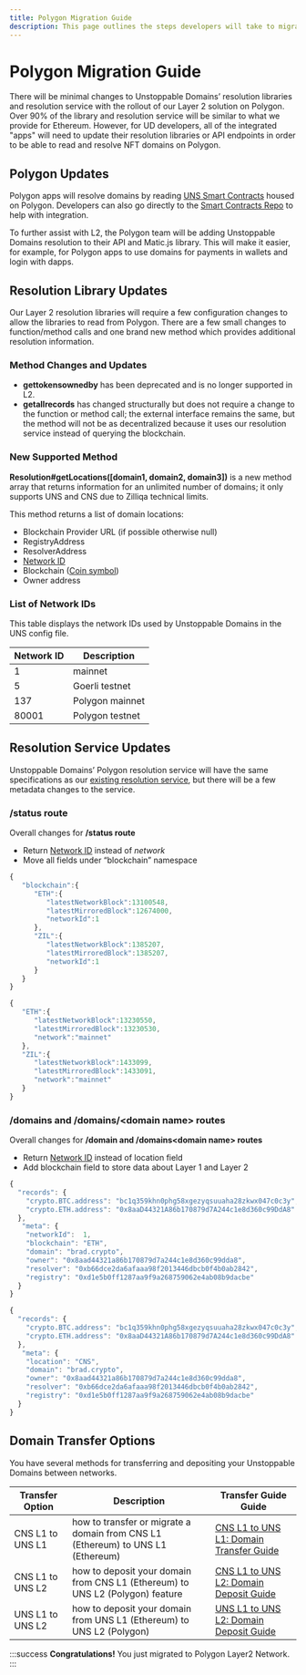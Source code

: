 ```yaml
---
title: Polygon Migration Guide
description: This page outlines the steps developers will take to migrate to Polygon and support Unstoppable domains on Polygon L2 network.
---
```


# Polygon Migration Guide

There will be minimal changes to Unstoppable Domains’ resolution libraries and resolution service with the rollout of our Layer 2 solution on Polygon. Over 90% of the library and resolution service will be similar to what we provide for Ethereum. However, for UD developers, all of the integrated "apps" will need to update their resolution libraries or API endpoints in order to be able to read and resolve NFT domains on Polygon.

## Polygon Updates

Polygon apps will resolve domains by reading [UNS Smart Contracts](../developer-toolkit/smart-contracts/uns-smart-contracts.md#interfaces) housed on Polygon. Developers can also go directly to the [Smart Contracts Repo](https://github.com/unstoppabledomains/uns/blob/main/Contracts.md) to help with integration.

To further assist with L2, the Polygon team will be adding Unstoppable Domains resolution to their API and Matic.js library. This will make it easier, for example, for Polygon apps to use domains for payments in wallets and login with dapps.

## Resolution Library Updates

Our Layer 2 resolution libraries will require a few configuration changes to allow the libraries to read from Polygon. There are a few small changes to function/method calls and one brand new method which provides additional resolution information.&#x20;

### Method Changes and Updates

* **gettokensownedby** has been deprecated and is no longer supported in L2.
* **getallrecords** has changed structurally but does not require a change to the function or method call; the external interface remains the same, but the method will not be as decentralized because it uses our resolution service instead of querying the blockchain.

### New Supported Method

**Resolution#getLocations(\[domain1, domain2, domain3])** is a new method array that returns information for an unlimited number of domains; it only supports UNS and CNS due to Zilliqa technical limits.&#x20;

This method returns a list of domain locations:

* Blockchain Provider URL (if possible otherwise null)
* RegistryAddress&#x20;
* ResolverAddress&#x20;
* [Network ID](https://chainlist.org)&#x20;
* Blockchain ([Coin symbol](https://github.com/satoshilabs/slips/blob/master/slip-0044.md))&#x20;
* Owner address

### List of Network IDs

This table displays the network IDs used by Unstoppable Domains in the UNS config file.

| Network ID | Description     |
| ---------- | --------------- |
| 1          | mainnet         |
| 5          | Goerli testnet |
| 137        | Polygon mainnet |
| 80001      | Polygon testnet |

## Resolution Service Updates

Unstoppable Domains’ Polygon resolution service will have the same specifications as our [existing resolution service](http://resolve.unstoppabledomains.com/api-docs/), but there will be a few metadata changes to the service.

### /status route

Overall changes for **/status route**

* Return [Network ID](https://chainlist.org) instead of _network_&#x20;
* Move all fields under “blockchain” namespace

```javascript NEW Response
{
   "blockchain":{
      "ETH":{
         "latestNetworkBlock":13100548,
         "latestMirroredBlock":12674000,
         "networkId":1
      },
      "ZIL":{
         "latestNetworkBlock":1385207,
         "latestMirroredBlock":1385207,
         "networkId":1
      }
   }
}
```

```javascript OLD response
{
   "ETH":{
      "latestNetworkBlock":13230550,
      "latestMirroredBlock":13230530,
      "network":"mainnet"
   },
   "ZIL":{
      "latestNetworkBlock":1433099,
      "latestMirroredBlock":1433091,
      "network":"mainnet"
   }
}
```

### /domains and /domains/\<domain name> routes

Overall changes for **/domain and /domains\<domain name> routes**

* Return [Network ID](https://chainlist.org) instead of location field
* Add blockchain field to store data about Layer 1 and Layer 2

```javascript NEW response
{
  "records": {
    "crypto.BTC.address": "bc1q359khn0phg58xgezyqsuuaha28zkwx047c0c3y",
    "crypto.ETH.address": "0x8aaD44321A86b170879d7A244c1e8d360c99DdA8"
  },
   "meta": {
    "networkId":  1,
    "blockchain": "ETH",
    "domain": "brad.crypto",
    "owner": "0x8aad44321a86b170879d7a244c1e8d360c99dda8",
    "resolver": "0xb66dce2da6afaaa98f2013446dbcb0f4b0ab2842",
    "registry": "0xd1e5b0ff1287aa9f9a268759062e4ab08b9dacbe"
  }
}
```

```javascript OLD Response
{
  "records": {
    "crypto.BTC.address": "bc1q359khn0phg58xgezyqsuuaha28zkwx047c0c3y",
    "crypto.ETH.address": "0x8aaD44321A86b170879d7A244c1e8d360c99DdA8"
  },
   "meta": {
    "location": "CNS",
    "domain": "brad.crypto",
    "owner": "0x8aad44321a86b170879d7a244c1e8d360c99dda8",
    "resolver": "0xb66dce2da6afaaa98f2013446dbcb0f4b0ab2842",
    "registry": "0xd1e5b0ff1287aa9f9a268759062e4ab08b9dacbe"
  }
}
```

## Domain Transfer Options

You have several methods for transferring and depositing your Unstoppable Domains between networks.

| Transfer Option                          | Description                                                                                                                   | Transfer Guide Guide                                                   |
| ------------------------------------------ | ------------------------------------------------------------------------------------------------------------------------------------- | -------------------------------------------------------------------- |
| CNS L1 to UNS L1    | how to transfer or migrate a domain from CNS L1 (Ethereum) to UNS L1 (Ethereum)                                                | [CNS L1 to UNS L1: Domain Transfer Guide](cns1-to-uns1.md)       |
| CNS L1 to UNS L2    | how to deposit your domain from CNS L1 (Ethereum) to UNS L2 (Polygon) feature                                                  | [CNS L1 to UNS L2: Domain Deposit Guide](cns1-to-uns2.md) |
| UNS L1 to UNS L2  | how to deposit your domain from UNS L1 (Ethereum) to UNS L2 (Polygon)                                                              | [UNS L1 to UNS L2: Domain Deposit Guide](uns1-to-uns2.md)                             |

:::success
**Congratulations!** You just migrated to Polygon Layer2 Network.
:::